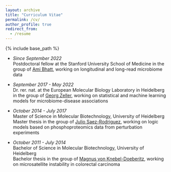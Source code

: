 ```yaml
---
layout: archive
title: "Curriculum Vitae"
permalink: /cv/
author_profile: true
redirect_from:
  - /resume
---
```


{% include base_path %}


- _Since September 2022_  
Postdoctoral fellow at the Stanford University School of Medicine
in the group of [Ami Bhatt](https://www.bhattlab.com/), working on longitudinal and
long-read microbiome data


- _September 2017 - May 2022_  
Dr. rer. nat. at the European Molecular Biology Laboratory in Heidelberg
in the group of [Georg Zeller](https://zellerlab.org/), working on statistical and machine learning 
models for microbiome-disease associations


- _October 2014 - July 2017_  
Master of Science in Molecular Biotechnology, University of Heidelberg  
Master thesis in the group of
[Julio Saez-Rodriguez](http://saezlab.org/), working on logic models
based on phosphoproteomics data from perturbation experiments

- _October 2011 - July 2014_  
Bachelor of Science in Molecular Biotechnology, University of Heidelberg  
Bachelor thesis in the group of
[Magnus von Knebel-Doeberitz](https://www.klinikum.uni-heidelberg.de/UEberblick.108609.0.html?&L=0),
working on microsatellite instability in colorectal carcinoma
